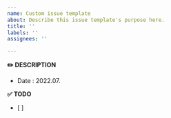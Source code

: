 ```yaml
---
name: Custom issue template
about: Describe this issue template's purpose here.
title: ''
labels: ''
assignees: ''

---
```


**✏️ DESCRIPTION**
- Date : 2022.07.
   
**✅ TODO**
- [ ]
